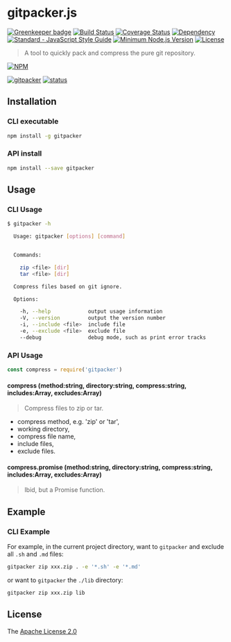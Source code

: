 # gitpacker.js

[![Greenkeeper badge](https://badges.greenkeeper.io/WindomZ/gitpacker.js.svg?style=flat-square)](https://greenkeeper.io/)
[![Build Status](https://travis-ci.org/WindomZ/gitpacker.js.svg?branch=master&style=flat-square)](https://travis-ci.org/WindomZ/gitpacker.js)
[![Coverage Status](https://coveralls.io/repos/github/WindomZ/gitpacker.js/badge.svg?branch=master&style=flat-square)](https://coveralls.io/github/WindomZ/gitpacker.js?branch=master)
[![Dependency](https://david-dm.org/WindomZ/gitpacker.js.svg?style=flat-square)](https://david-dm.org/WindomZ/gitpacker.js)
[![Standard - JavaScript Style Guide](https://img.shields.io/badge/code_style-standard-brightgreen.svg?style=flat-square)](https://standardjs.com/)
[![Minimum Node.js Version](https://img.shields.io/badge/node-%3E%3D6-blue.svg?style=flat-square)](https://nodejs.org)
[![License](https://img.shields.io/badge/license-Apache-green.svg?style=flat-square)](https://www.apache.org/licenses/LICENSE-2.0.html)

> A tool to quickly pack and compress the pure git repository.

[![NPM](https://nodei.co/npm/gitpacker.png)](https://nodei.co/npm/gitpacker/)

[![gitpacker](https://img.shields.io/npm/v/gitpacker.svg?style=flat-square)](https://www.npmjs.com/package/gitpacker)
[![status](https://img.shields.io/badge/status-stable-green.svg?style=flat-square)](https://www.npmjs.com/package/gitpacker)

## Installation

### CLI executable

```bash
npm install -g gitpacker
```

### API install

```bash
npm install --save gitpacker
```

## Usage

### CLI Usage

```bash
$ gitpacker -h

  Usage: gitpacker [options] [command]


  Commands:

    zip <file> [dir]
    tar <file> [dir]

  Compress files based on git ignore.

  Options:

    -h, --help            output usage information
    -V, --version         output the version number
    -i, --include <file>  include file
    -e, --exclude <file>  exclude file
    --debug               debug mode, such as print error tracks
```

### API Usage

```javascript
const compress = require('gitpacker')
```

#### compress (method:string, directory:string, compress:string, includes:Array, excludes:Array)

> Compress files to zip or tar.

- compress method, e.g. 'zip' or 'tar', 
- working directory, 
- compress file name, 
- include files, 
- exclude files.

#### compress.promise (method:string, directory:string, compress:string, includes:Array, excludes:Array)

> Ibid, but a Promise function.

## Example

### CLI Example

For example, in the current project directory, want to `gitpacker` and exclude all `.sh` and `.md` files: 

```bash
gitpacker zip xxx.zip . -e '*.sh' -e '*.md'
```

or want to `gitpacker` the `./lib` directory: 

```bash
gitpacker zip xxx.zip lib
```

## License

The [Apache License 2.0](https://github.com/WindomZ/gitpacker.js/blob/master/LICENSE)
